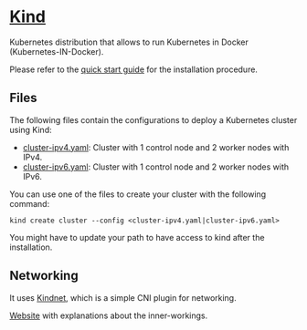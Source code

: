 # [Kind](https://kind.sigs.k8s.io/)

Kubernetes distribution that allows to run Kubernetes in Docker (Kubernetes-IN-Docker).

Please refer to the [quick start guide](https://kind.sigs.k8s.io/docs/user/quick-start/#installation) for the installation procedure.

## Files

The following files contain the configurations to deploy a Kubernetes cluster using Kind:
- [cluster-ipv4.yaml](./cluster-ipv4.yaml): Cluster with 1 control node and 2 worker nodes with IPv4.
- [cluster-ipv6.yaml](./cluster-ipv6.yaml): Cluster with 1 control node and 2 worker nodes with IPv6.

You can use one of the files to create your cluster with the following command:
```shell
kind create cluster --config <cluster-ipv4.yaml|cluster-ipv6.yaml>
```

You might have to update your path to have access to kind after the installation.

## Networking

It uses [Kindnet](https://github.com/aojea/kindnet), which is a simple CNI plugin for networking.

[Website](https://www.tkng.io/cni/kindnet/) with explanations about the inner-workings.

